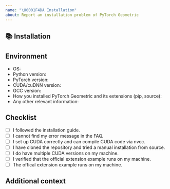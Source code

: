 ```yaml
---
name: "\U0001F4DA Installation"
about: Report an installation problem of PyTorch Geometric
---
```


## 📚 Installation

<!-- A clear and concise description of the installation error. If you have installation log file, please provide it here as well. -->

## Environment

* OS:
* Python version:
* PyTorch version:
* CUDA/cuDNN version:
* GCC version:
* How you installed PyTorch Geometric and its extensions (pip, source):
* Any other relevant information:

## Checklist

- [ ] I followed the installation guide.
- [ ] I cannot find my error message in the FAQ.
- [ ] I set up CUDA correctly and can compile CUDA code via nvcc.
- [ ] I have cloned the repository and tried a manual installation from source.
- [ ] I do have multiple CUDA versions on my machine.
- [ ] I verified that the official extension example runs on my machine.
- [ ] The offical extension example runs on my machine.

## Additional context

<!-- Add any other context about the problem here. -->
